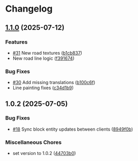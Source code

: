 # Changelog

## [1.1.0](https://github.com/derfl007/dfroads-repaved/compare/v1.0.2...v1.1.0) (2025-07-12)


### Features

* [#31](https://github.com/derfl007/dfroads-repaved/issues/31) New road textures ([b1cb837](https://github.com/derfl007/dfroads-repaved/commit/b1cb8379789a988d2fbd8b86a8ca5074ccb906d6))
* New road line logic ([f391674](https://github.com/derfl007/dfroads-repaved/commit/f391674076d687402f971f7959a3e9db4651548a))


### Bug Fixes

* [#30](https://github.com/derfl007/dfroads-repaved/issues/30) Add missing translations ([b100c6f](https://github.com/derfl007/dfroads-repaved/commit/b100c6fb1abdfd8d51454ccc0f38236b9d5c1556))
* Line painting fixes ([c34d1b9](https://github.com/derfl007/dfroads-repaved/commit/c34d1b9216aa6a16f7180d7d6389f928949fc473))

## 1.0.2 (2025-07-05)


### Bug Fixes

* [#18](https://github.com/derfl007/dfroads-repaved/issues/18) Sync block entity updates between clients ([8949f0b](https://github.com/derfl007/dfroads-repaved/commit/8949f0b5a4fc7c3cd75e36ac80a3d8df81e3e51d))


### Miscellaneous Chores

* set version to 1.0.2 ([44703b0](https://github.com/derfl007/dfroads-repaved/commit/44703b0ac43fe1b50a41d431a99b371143924a48))
